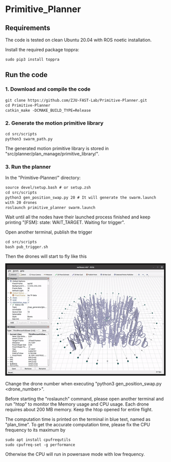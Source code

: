 # Primitive_Planner

## Requirements

The code is tested on clean Ubuntu 20.04 with ROS noetic installation.

Install the required package toppra:
```
sudo pip3 install toppra
```

## Run the code

### 1. Download and compile the code

```
git clone https://github.com/ZJU-FAST-Lab/Primitive-Planner.git
cd Primitive-Planner
catkin_make -DCMAKE_BUILD_TYPE=Release
```

### 2. Generate the motion primitive library

```
cd src/scripts
python3 swarm_path.py
```
The generated motion primitive library is stored in "src/planner/plan_manage/primitive_library/".

### 3. Run the planner

In the "Primitive-Planner/" directory:
```
source devel/setup.bash # or setup.zsh
cd src/scripts
python3 gen_position_swap.py 20 # It will generate the swarm.launch with 20 drones
roslaunch primitive_planner swarm.launch
```

Wait until all the nodes have their launched process finished and keep printing "[FSM]: state: WAIT_TARGET. Waiting for trigger".

Open another terminal, publish the trigger
```
cd src/scripts
bash pub_trigger.sh
```
Then the drones will start to fly like this
<p align = "center">
<img src="misc/40_drone.gif" width = "500" height = "347" border="5" />
</p>

Change the drone number when executing "python3 gen_position_swap.py <drone_number>". 

Before starting the "roslaunch" command, please open another terminal and run "htop" to monitor the Memory usage and CPU usage. Each drone requires about 200 MB memory. Keep the htop opened for entire flight.

The computation time is printed on the terminal in blue text, named as "plan_time". 
To get the accurate computation time, please fix the CPU frequency to its maximum by
```
sudo apt install cpufrequtils
sudo cpufreq-set -g performance
```
Otherwise the CPU will run in powersave mode with low frequency.

